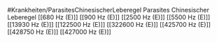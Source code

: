 #Krankheiten/ParasitesChinesischerLeberegel
Parasites Chinesischer Leberegel
[[680 Hz (E)]]
[[900 Hz (E)]]
[[2500 Hz (E)]]
[[5500 Hz (E)]]
[[13930 Hz (E)]]
[[122500 Hz (E)]]
[[322600 Hz (E)]]
[[425700 Hz (E)]]
[[428750 Hz (E)]]
[[427000 Hz (E)]]